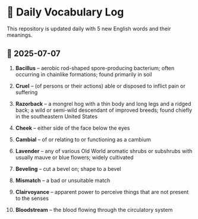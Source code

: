 
# 📘 Daily Vocabulary Log

This repository is updated daily with 5 new English words and their meanings.




## 📅 2025-07-07

1. **Bacillus** – aerobic rod-shaped spore-producing bacterium; often occurring in chainlike formations; found primarily in soil

2. **Cruel** – (of persons or their actions) able or disposed to inflict pain or suffering

3. **Razorback** – a mongrel hog with a thin body and long legs and a ridged back; a wild or semi-wild descendant of improved breeds; found chiefly in the southeastern United States

4. **Cheek** – either side of the face below the eyes

5. **Cambial** – of or relating to or functioning as a cambium

6. **Lavender** – any of various Old World aromatic shrubs or subshrubs with usually mauve or blue flowers; widely cultivated

7. **Beveling** – cut a bevel on; shape to a bevel

8. **Mismatch** – a bad or unsuitable match

9. **Clairvoyance** – apparent power to perceive things that are not present to the senses

10. **Bloodstream** – the blood flowing through the circulatory system

